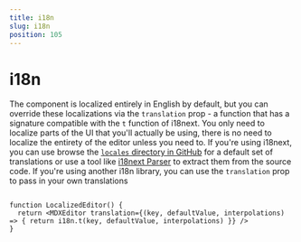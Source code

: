 ```yaml
---
title: i18n
slug: i18n
position: 105
---
```


# i18n

The component is localized entirely in English by default, but you can override these localizations via the `translation` prop - a function that has a signature compatible with the `t` function of i18next. You only need to localize parts of the UI that you'll actually be using, there is no need to localize the entirety of the editor unless you need to. If you're using i18next, you can use browse the [`locales` directory in GitHub](https://github.com/mdx-editor/editor) for a default set of translations or use a tool like [i18next Parser](https://github.com/i18next/i18next-parser) to extract them from the source code. If you're using another i18n library, you can use the `translation` prop to pass in your own translations

```tsx

function LocalizedEditor() {
  return <MDXEditor translation={(key, defaultValue, interpolations) => { return i18n.t(key, defaultValue, interpolations) }} />
}
```

